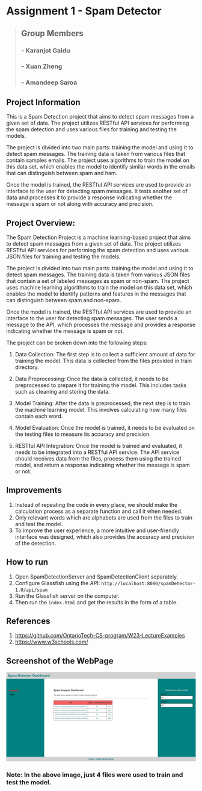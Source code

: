 # Assignment 1 - Spam Detector

>## Group Members
>### - Karanjot Gaidu
>### - Xuan Zheng
>### - Amandeep Saroa

## Project Information

This is a Spam Detection project that aims to detect spam messages from a given set of data. The project utilizes RESTful API services for performing the spam detection and uses various files for training and testing the models.

The project is divided into two main parts: training the model and using it to detect spam messages. The training data is taken from various files that contain samples emails. The project uses algorithms to train the model on this data set, which enables the model to identify similar words in the emails that can distinguish between spam and ham.

Once the model is trained, the RESTful API services are used to provide an interface to the user for detecting spam messages. It tests another set of data and processes it to provide a response indicating whether the message is spam or not along with accuracy and precision.

## Project Overview:

The Spam Detection Project is a machine learning-based project that aims to detect spam messages from a given set of data. The project utilizes RESTful API services for performing the spam detection and uses various JSON files for training and testing the models.

The project is divided into two main parts: training the model and using it to detect spam messages. The training data is taken from various JSON files that contain a set of labeled messages as spam or non-spam. The project uses machine learning algorithms to train the model on this data set, which enables the model to identify patterns and features in the messages that can distinguish between spam and non-spam.

Once the model is trained, the RESTful API services are used to provide an interface to the user for detecting spam messages. The user sends a message to the API, which processes the message and provides a response indicating whether the message is spam or not.

The project can be broken down into the following steps:

1. Data Collection: The first step is to collect a sufficient amount of data for training the model. This data is collected from the files provided in train directory.

2. Data Preprocessing: Once the data is collected, it needs to be preprocessed to prepare it for training the model. This includes tasks such as cleaning and storing the data.

3. Model Training: After the data is preprocessed, the next step is to train the machine learning model. This involves calculating how many files contain each word.

4. Model Evaluation: Once the model is trained, it needs to be evaluated on the testing files to measure its accuracy and precision. 

5. RESTful API Integration: Once the model is trained and evaluated, it needs to be integrated into a RESTful API service. The API service should receives data from the files, process them using the trained model, and return a response indicating whether the message is spam or not.

## Improvements

1. Instead of repeating the code in every place, we should make the calculation process as a separate function and call it when needed.
2. Only relevant words which are alphabets are used from the files to train and test the model.
3. To improve the user experience, a more intuitive and user-friendly interface was designed, which also provides the accuracy and precision of the detection.

## How to run

1. Open SpamDetectionServer and SpamDetectionClient separately.
2. Configure Glassfish using the API: `http://localhost:8080/spamDetector-1.0/api/spam`
3. Run the Glassfish server on the computer.
4. Then run the `index.html` and get the results in the form of a table.

## References

1. https://github.com/OntarioTech-CS-program/W23-LectureExamples
2. https://www.w3schools.com/

## Screenshot of the WebPage
![Test Webpage](final-output.png)

### **Note: In the above image, just 4 files were used to train and test the model.**